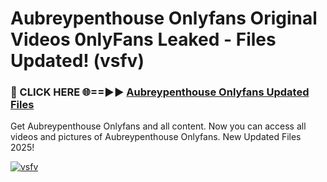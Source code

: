 # Aubreypenthouse Onlyfans Original Videos 0nlyFans Leaked - Files Updated! (vsfv)

<h3>🔴 CLICK HERE 🌐==►► <a href="https://tinyurl.com/2m67pmp6" rel="nofollow">Aubreypenthouse Onlyfans Updated Files</a></h3>

Get Aubreypenthouse Onlyfans and all content. Now you can access all videos and pictures of Aubreypenthouse Onlyfans. New Updated Files 2025!

[![vsfv](https://i.imgur.com/H4QAA4z.gif)](https://tinyurl.com/2m67pmp6)